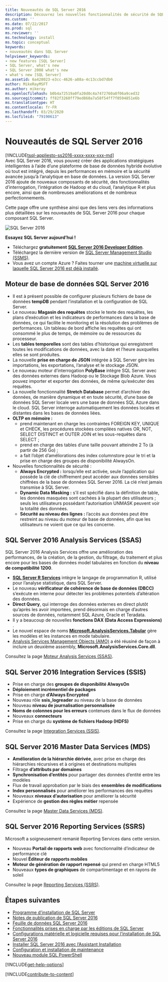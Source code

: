 ```yaml
---
title: Nouveautés de SQL Server 2016
description: Découvrez les nouvelles fonctionnalités de sécurité de SQL Server 2016, les fonctionnalités d’interrogation, l’intégration de Hadoop et du cloud, l’analytique R et bien plus encore.
ms.custom: ''
ms.date: 07/22/2017
ms.prod: sql
ms.reviewer: ''
ms.technology: install
ms.topic: conceptual
keywords:
- nouveautés dans SQL Server
helpviewer_keywords:
- new features [SQL Server]
- SQL Server, what's new
- SQL Server 2008 what's new
- what's new [SQL Server]
ms.assetid: 6a428023-e3cc-4626-a88a-4c13ccbd7db0
author: MikeRayMSFT
ms.author: mikeray
ms.openlocfilehash: b0b4a72519a0fa20d0c4a7472760a8f06a9ced32
ms.sourcegitcommit: ff82f3260ff79ed860a7a58f54ff7f0594851e6b
ms.translationtype: HT
ms.contentlocale: fr-FR
ms.lasthandoff: 03/29/2020
ms.locfileid: "79190613"
---
```

# <a name="whats-new-in-sql-server-2016"></a>Nouveautés de SQL Server 2016
[!INCLUDE[tsql-appliesto-ss2016-xxxx-xxxx-xxx-md](../includes/tsql-appliesto-ss2016-xxxx-xxxx-xxx-md.md)]  
 Avec SQL Server 2016, vous pouvez créer des applications stratégiques intelligentes à l’aide d’une plateforme de base de données hybride évolutive où tout est intégré, depuis les performances en mémoire et la sécurité avancée jusqu’à l’analytique en base de données. La version SQL Server 2016 ajoute de nouveaux composants de sécurité, des fonctionnalités d’interrogation, l’intégration de Hadoop et du cloud, l’analytique R et plus encore, ainsi que de nombreuses améliorations et de nombreux perfectionnements. 

Cette page offre une synthèse ainsi que des liens vers des informations plus détaillées sur les nouveautés de SQL Server 2016 pour chaque composant SQL Server. 

![SQL Server 2016](../sql-server/media/sql-server-2016.png)

 **Essayez SQL Server aujourd’hui !** 
- Téléchargez **gratuitement** [**SQL Server 2016 Developer Edition**](https://www.microsoft.com/cloud-platform/sql-server-editions-developers).
- Téléchargez la dernière version de [SQL Server Management Studio (SSMS)](../ssms/download-sql-server-management-studio-ssms.md). 
- Vous avez un compte Azure ? Faites tourner une [machine virtuelle sur laquelle SQL Server 2016 est déjà installé](https://azuremarketplace.microsoft.com/marketplace/apps/microsoftsqlserver.sql2016sp1-ws2016).

## <a name="sql-server-2016-database-engine"></a>Moteur de base de données SQL Server 2016
- Il est à présent possible de configurer plusieurs fichiers de base de données **tempDB** pendant l’installation et la configuration de SQL Server.
- Le nouveau **Magasin des requêtes** stocke le texte des requêtes, les plans d’exécution et les indicateurs de performances dans la base de données, ce qui facilite le monitoring et la résolution des problèmes de performances. Un tableau de bord affiche les requêtes qui ont consommé le plus de temps, de mémoire ou de ressources du processeur.
- Les **tables temporelles** sont des tables d’historique qui enregistrent toutes les modifications de données, avec la date et l’heure auxquelles elles se sont produites.
- La nouvelle **prise en charge de JSON** intégrée à SQL Server gère les importations, les exportations, l’analyse et le stockage JSON.
- Le nouveau moteur d’interrogation **PolyBase** intègre SQL Server avec des données externes dans Hadoop ou le Stockage Blob Azure. Vous pouvez importer et exporter des données, de même qu’exécuter des requêtes.
- La nouvelle fonctionnalité **Stretch Database** permet d’archiver des données, de manière dynamique et en toute sécurité, d’une base de données SQL Server locale vers une base de données SQL Azure dans le cloud. SQL Server interroge automatiquement les données locales et distantes dans les bases de données liées. 
- **OLTP en mémoire :** 
    - prend maintenant en charge les contraintes FOREIGN KEY, UNIQUE et CHECK, les procédures stockées compilées natives OR, NOT, SELECT DISTINCT et OUTER JOIN et les sous-requêtes dans SELECT ;
    - prend en charge des tables d’une taille pouvant atteindre 2 To (à partir de 256 Go) ; 
    - a fait l’objet d’améliorations des index columnstore pour le tri et la prise en charge des groupes de disponibilité AlwaysOn.
- Nouvelles fonctionnalités de sécurité :
    - **Always Encrypted :** lorsqu’elle est activée, seule l’application qui possède la clé de chiffrement peut accéder aux données sensibles chiffrées de la base de données SQL Server 2016. La clé n’est jamais transmise à SQL Server.
    - **Dynamic Data Masking :** s’il est spécifié dans la définition de table, les données masquées sont cachées à la plupart des utilisateurs ; seuls les utilisateurs possédant l’autorisation UNMASK peuvent voir la totalité des données.
    - **Sécurité au niveau des lignes :** l’accès aux données peut être restreint au niveau du moteur de base de données, afin que les utilisateurs ne voient que ce qui les concerne. 

## <a name="sql-server-2016-analysis-services-ssas"></a>SQL Server 2016 Analysis Services (SSAS)
SQL Server 2016 Analysis Services offre une amélioration des performances, de la création, de la gestion, du filtrage, du traitement et plus encore pour les bases de données model tabulaires en fonction du **niveau de compatibilité 1200**.
- **[SQL Server R Services](../advanced-analytics/r-services/what-s-new-in-sql-server-r-services.md)** intègre le langage de programmation R, utilisé pour l’analyse statistique, dans SQL Server. 
- Le nouveau **vérificateur de cohérence de base de données (DBCC)** s’exécute en interne pour détecter les problèmes potentiels d’altération des données.
- **Direct Query**, qui interroge des données externes en direct plutôt qu’après les avoir importées, prend désormais en charge d’autres sources de données, notamment SQL Azure, Oracle et Teradata. 
- Il y a beaucoup de nouvelles **fonctions DAX (Data Access Expressions)** .
- Le nouvel espace de noms **[Microsoft.AnalysisServices.Tabular](https://msdn.microsoft.com/library/microsoft.analysisservices.tabular.aspx)** gère les modèles et les instances en mode tabulaire. 
- [Analysis Services Management Objects (AMO)](https://msdn.microsoft.com/library/mt436122.aspx) a été réusiné de façon à inclure un deuxième assembly, **Microsoft.AnalysisServices.Core.dll**.

Consultez la page [Moteur Analysis Services (SSAS)](https://docs.microsoft.com/analysis-services/what-s-new-in-analysis-services). 

## <a name="sql-server-2016-integration-services-ssis"></a>SQL Server 2016 Integration Services (SSIS)
- Prise en charge des **groupes de disponibilité AlwaysOn**
- **Déploiement incrémentiel de packages**
- Prise en charge **d’Always Encrypted**
- Nouveau rôle **ssis_logreader** au niveau de la base de données
- Nouveau **niveau de journalisation personnalisée**
- **Noms de colonnes pour les erreurs** contenues dans le flux de données 
- Nouveaux **connecteurs**
- Prise en charge du **système de fichiers Hadoop (HDFS)**

Consultez la page [Integration Services (SSIS)](../integration-services/what-s-new-in-integration-services-in-sql-server-2016.md).

## <a name="sql-server-2016-master-data-services-mds"></a>SQL Server 2016 Master Data Services (MDS)
- **Amélioration de la hiérarchie dérivée**, avec prise en charge des hiérarchies récursives et à origines et destinations multiples
- Filtrage **d’attributs par domaines**
- **Synchronisation d’entités** pour partager des données d’entité entre les modèles
- Flux de travail approbation par le biais des **ensembles de modifications**
- **Index personnalisés** pour améliorer les performances des requêtes
- Nouveaux **niveaux d’autorisation** pour améliorer la sécurité
- Expérience de **gestion des règles métier** repensée

Consultez la page [Master Data Services (MDS)](../master-data-services/what-s-new-in-master-data-services-mds.md).

## <a name="sql-server-2016-reporting-services-ssrs"></a>SQL Server 2016 Reporting Services (SSRS)
Microsoft a soigneusement remanié Reporting Services dans cette version. 
- Nouveau **Portail de rapports web** avec fonctionnalité d’indicateur de performance clé
- Nouvel **Éditeur de rapports mobiles**
- **Moteur de génération de rapport repensé** qui prend en charge HTML5 
- Nouveaux **types de graphiques** de compartimentage et en rayons de soleil 

Consultez la page [Reporting Services (SSRS)](../reporting-services/what-s-new-in-sql-server-reporting-services-ssrs.md).

## <a name="next-steps"></a>Étapes suivantes   
- [Programme d’installation de SQL Server](../database-engine/install-windows/installation-for-sql-server-2016.md)   
- [Notes de publication de SQL Server 2016](../sql-server/sql-server-2016-release-notes.md) 
- [Feuille de données SQL Server 2016](https://download.microsoft.com/download/C/5/3/C53C3AEF-653C-4598-8721-D522E8AC6A3A/SQL_Server_2016_Everything_Built-In_Datasheet_EN_US.pdf)
- [Fonctionnalités prises en charge par les éditions de SQL Server](https://msdn.microsoft.com/library/cc645993.aspx)
- [Configurations matérielle et logicielle requises pour l’installation de SQL Server 2016](../sql-server/install/hardware-and-software-requirements-for-installing-sql-server.md)
- [Installer SQL Server 2016 avec l’Assistant Installation](../database-engine/install-windows/install-sql-server-from-the-installation-wizard-setup.md)
- [Configuration et installation de maintenance](https://msdn.microsoft.com/library/6df72a78-6b36-4bc1-948e-04b4ebe46094)
- [Nouveau module SQL PowerShell](https://blogs.technet.microsoft.com/dataplatforminsider/2016/06/30/sql-powershell-july-2016-update/)

[!INCLUDE[get-help-options](../includes/paragraph-content/get-help-options.md)]

[!INCLUDE[contribute-to-content](../includes/paragraph-content/contribute-to-content.md)]
